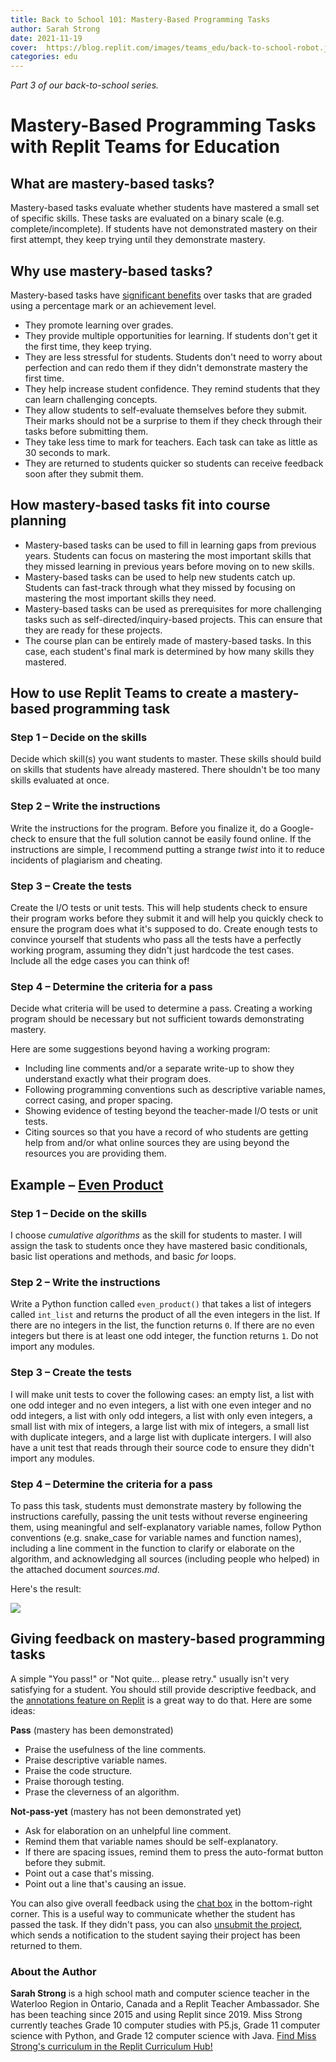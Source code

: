 ```yaml
---
title: Back to School 101: Mastery-Based Programming Tasks
author: Sarah Strong
date: 2021-11-19
cover:  https://blog.replit.com/images/teams_edu/back-to-school-robot.jpg
categories: edu
---
```


*Part 3 of our back-to-school series.* 

# Mastery-Based Programming Tasks with Replit Teams for Education

## What are mastery-based tasks?

Mastery-based tasks evaluate whether students have mastered a small set of specific skills. These tasks are evaluated on a binary scale (e.g. complete/incomplete). If students have not demonstrated mastery on their first attempt, they keep trying until they demonstrate mastery.

## Why use mastery-based tasks?

Mastery-based tasks have [significant benefits](https://docs.google.com/document/d/1AoPmcMs9ITVZXLcUy9iCKQweXeV-qcq-RpN6loeCoJI/edit?usp=sharing) over tasks that are graded using a percentage mark or an achievement level.

- They promote learning over grades.
- They provide multiple opportunities for learning. If students don't get it the first time, they keep trying.
- They are less stressful for students. Students don't need to worry about perfection and can redo them if they didn't demonstrate mastery the first time.
- They help increase student confidence. They remind students that they can learn challenging concepts.
- They allow students to self-evaluate themselves before they submit. Their marks should not be a surprise to them if they check through their tasks before submitting them.
- They take less time to mark for teachers. Each task can take as little as 30 seconds to mark. 
- They are returned to students quicker so students can receive feedback soon after they submit them.

## How mastery-based tasks fit into course planning

- Mastery-based tasks can be used to fill in learning gaps from previous years. Students can focus on mastering the most important skills that they missed learning in previous years before moving on to new skills.
- Mastery-based tasks can be used to help new students catch up. Students can fast-track through what they missed by focusing on mastering the most important skills they need.
- Mastery-based tasks can be used as prerequisites for more challenging tasks such as self-directed/inquiry-based projects. This can ensure that they are ready for these projects.
- The course plan can be entirely made of mastery-based tasks. In this case, each student's final mark is determined by how many skills they mastered.

## How to use Replit Teams to create a mastery-based programming task

### Step 1 – Decide on the skills

Decide which skill(s) you want students to master. These skills should build on skills that students have already mastered. There shouldn't be too many skills evaluated at once. 

### Step 2 – Write the instructions

Write the instructions for the program. Before you finalize it, do a Google-check to ensure that the full solution cannot be easily found online. If the instructions are simple, I recommend putting a strange *twist* into it to reduce incidents of plagiarism and cheating.

### Step 3 – Create the tests

Create the I/O tests or unit tests. This will help students check to ensure their program works before they submit it and will help you quickly check to ensure the program does what it's supposed to do. Create enough tests to convince yourself that students who pass all the tests have a perfectly working program, assuming they didn't just hardcode the test cases. Include all the edge cases you can think of!

### Step 4 – Determine the criteria for a pass

Decide what criteria will be used to determine a pass. Creating a working program should be necessary but not sufficient towards demonstrating mastery. 

Here are some suggestions beyond having a working program:

- Including line comments and/or a separate write-up to show they understand exactly what their program does.
- Following programming conventions such as descriptive variable names, correct casing, and proper spacing. 
- Showing evidence of testing beyond the teacher-made I/O tests or unit tests.
- Citing sources so that you have a record of who students are getting help from and/or what online sources they are using beyond the resources you are providing them.

## Example – [Even Product](https://replit.com/@MissStrong/Even-Product)

### Step 1 – Decide on the skills

I choose *cumulative algorithms* as the skill for students to master. I will assign the task to students once they have mastered basic conditionals, basic list operations and methods, and basic *for* loops.

### Step 2 – Write the instructions

Write a Python function called `even_product()` that takes a list of integers called `int_list` and returns the product of all the even integers in the list. If there are no integers in the list, the function returns `0`. If there are no even integers but there is at least one odd integer, the function returns `1`. Do not import any modules.

### Step 3 – Create the tests

I will make unit tests to cover the following cases: an empty list, a list with one odd integer and no even integers, a list with one even integer and no odd integers, a list with only odd integers, a list with only even integers, a small list with mix of integers, a large list with mix of integers, a small list with duplicate integers, and a large list with duplicate intergers. I will also have a unit test that reads through their source code to ensure they didn't import any modules.

### Step 4 – Determine the criteria for a pass

To pass this task, students must demonstrate mastery by following the instructions carefully, passing the unit tests without reverse engineering them, using meaningful and self-explanatory variable names, follow Python conventions (e.g. snake_case for variable names and function names), including a line comment in the function to clarify or elaborate on the algorithm, and acknowledging all sources (including people who helped) in the attached document *sources.md*.

Here's the result:

![](https://raw.githubusercontent.com/MissStrong/ICS3U_Semester_1_2021-2022/main/Images/Even_Product_Example.png)

## Giving feedback on mastery-based programming tasks

A simple "You pass!" or "Not quite... please retry." usually isn't very satisfying for a student. You should still provide descriptive feedback, and the [annotations feature on Replit](https://blog.replit.com/annotations-for-education) is a great way to do that. Here are some ideas:

**Pass** (mastery has been demonstrated)

- Praise the usefulness of the line comments.
- Praise descriptive variable names.
- Praise the code structure.
- Praise thorough testing.
- Prase the cleverness of an algorithm.

**Not-pass-yet** (mastery has not been demonstrated yet)

- Ask for elaboration on an unhelpful line comment.
- Remind them that variable names should be self-explanatory.
- If there are spacing issues, remind them to press the auto-format button before they submit.
- Point out a case that's missing.
- Point out a line that's causing an issue.

You can also give overall feedback using the [chat box](https://blog.replit.com/threads) in the bottom-right corner. This is a useful way to communicate whether the student has passed the task. If they didn't pass, you can also [unsubmit the project](https://docs.replit.com/teams/reviewing-submissions), which sends a notification to the student saying their project has been returned to them.

### About the Author
**Sarah Strong** is a high school math and computer science teacher in the Waterloo Region in Ontario, Canada and a Replit Teacher Ambassador. She has been teaching since 2015 and using Replit since 2019. Miss Strong currently teaches Grade 10 computer studies with P5.js, Grade 11 computer science with Python, and Grade 12 computer science with Java. [Find Miss Strong's curriculum in the Replit Curriculum Hub!](https://replit.com/curriculum/Intro-to-CS-with-Python-ICS3U)

